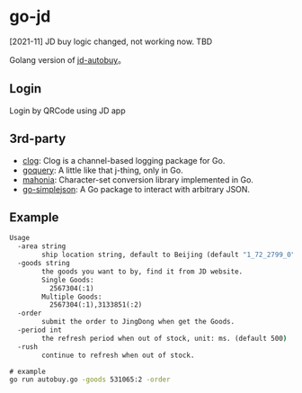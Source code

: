 # go-jd

[2021-11] JD buy logic changed, not working now. TBD


Golang version of [jd-autobuy](https://github.com/Adyzng/jd-autobuy)。


## Login

Login by QRCode using JD app

## 3rd-party

+ [clog][1]: Clog is a channel-based logging package for Go.
+ [goquery][2]: A little like that j-thing, only in Go.
+ [mahonia][3]: Character-set conversion library implemented in Go.
+ [go-simplejson][4]: A Go package to interact with arbitrary JSON.


## Example

``` cmd
Usage 
  -area string                                                                      
        ship location string, default to Beijing (default "1_72_2799_0")            
  -goods string                                                                     
        the goods you want to by, find it from JD website.                          
        Single Goods:                                                               
          2567304(:1)                                                               
        Multiple Goods:                                                             
          2567304(:1),3133851(:2)                                                   
  -order                                                                            
        submit the order to JingDong when get the Goods.                            
  -period int                                                                       
        the refresh period when out of stock, unit: ms. (default 500)               
  -rush                                                                             
        continue to refresh when out of stock.                                      
```

``` cmd
# example
go run autobuy.go -goods 531065:2 -order
``` 



[1]: https://github.com/go-clog/clog
[2]: https://github.com/PuerkitoBio/goquery
[3]: https://github.com/axgle/mahonia
[4]: https://github.com/bitly/go-simplejson

